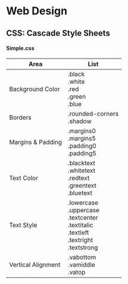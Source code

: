 # Web Design

## CSS: Cascade Style Sheets

#### Simple.css

| Area | List | 
| -- | -- |  
| Background Color | .black  <BR> .white  <BR> .red  <BR> .green  <BR> .blue  |  
| Borders | .rounded-corners <BR> .shadow |  
| Margins & Padding | .margins0 <BR> .margins5 <BR> .padding0 <BR> .padding5 |  
| Text Color | .blacktext  <BR> .whitetext  <BR> .redtext  <BR> .greentext  <BR> .bluetext |  
| Text Style | .lowercase <BR> .uppercase <BR> .textcenter  <BR> .textitalic <BR> .textleft  <BR> .textright  <BR> .textstrong |  
| Vertical Alignment | .vabottom <BR> .vamiddle <BR> .vatop |  
